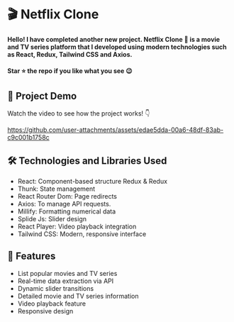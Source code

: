 <div><h1>🎬 Netflix Clone </h1></div>
<h4>Hello! I have completed another new project. Netflix Clone 🎥 is a movie and TV series platform that I developed using modern technologies such as React, Redux, Tailwind CSS and Axios.</h4>
<h4>Star ⭐ the repo if you like what you see 😉 </h4>
 <div>
 <h2>📸 Project Demo</h2>
 <p>Watch the video to see how the project works! 👇</p>
   

https://github.com/user-attachments/assets/edae5dda-00a6-48df-83ab-c9c001b1758c


<h2>🛠️ Technologies and Libraries Used</h2>
 <ul>
   <li>React: Component-based structure Redux & Redux </li>
   <li>Thunk: State management</li>
   <li>React Router Dom: Page redirects</li>
   <li>Axios: To manage API requests.</li>
   <li>Millify: Formatting numerical data</li>
   <li>Splide Js: Slider design</li>
   <li>React Player: Video playback integration</li>
   <li>Tailwind CSS: Modern, responsive interface</li>
 </ul>  
 
 <h2>🎨 Features</h2>
 <ul>
   <li>List popular movies and TV series</li>
   <li>Real-time data extraction via API</li>
   <li>Dynamic slider transitions</li>
   <li>Detailed movie and TV series information</li>
   <li>Video playback feature</li>
   <li>Responsive design</li>
 </ul> 

